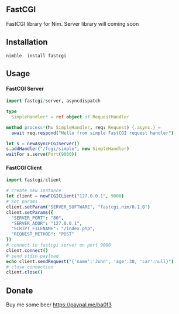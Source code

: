 FastCGI
-------

FastCGI library for Nim. Server library will coming soon

Installation
------------

```shell
nimble  install fastcgi
```

Usage
-----

#### FastCGI Server
```nim
import fastcgi/server, asyncdispatch

type
  SimpleHandler* = ref object of RequestHandler

method process*(h: SimpleHandler, req: Request) {.async.} =
  await req.respond("Hello from simple FastCGI request handler")

let s = newAsyncFCGIServer()
s.addHandler("/fcgi/simple", new SimpleHandler)
waitFor s.serve(Port(9000))
```

#### FastCGI Client
```nim
import fastcgi/client

# create new instance
let client = newFCGICLient("127.0.0.1", 9000)
# set params
client.setParam("SERVER_SOFTWARE", "fastcgi.nim/0.1.0")
client.setParams({
  "SERVER_PORT": "80",
  "SERVER_ADDR": "127.0.0.1",
  "SCRIPT_FILENAME": "/index.php",
  "REQUEST_METHOD": "POST"
})
# connect to fastcgi server on port 9000
client.connect()
# send stdin payload
echo client.sendRequest("{'name':'John', 'age':30, 'car':null}")
# close connection
client.close()
```

Donate
-----

Buy me some beer https://paypal.me/ba0f3
